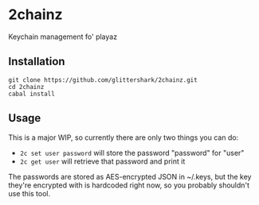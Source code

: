 2chainz
=======
Keychain management fo' playaz

## Installation

```
git clone https://github.com/glittershark/2chainz.git
cd 2chainz
cabal install
```

## Usage

This is a major WIP, so currently there are only two things you can do:

- `2c set user password` will store the password "password" for "user"
- `2c get user` will retrieve that password and print it

The passwords are stored as AES-encrypted JSON in ~/.keys, but the key they're
encrypted with is hardcoded right now, so you probably shouldn't use this tool.


